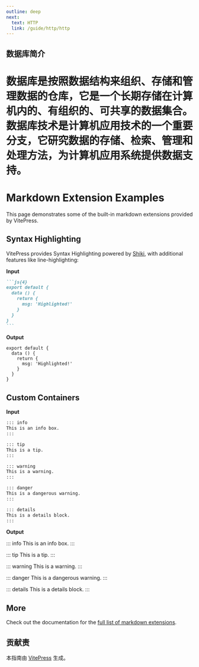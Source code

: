 ```yaml
---
outline: deep
next:
  text: HTTP
  link: /guide/http/http
---
```


## 数据库简介

# 数据库是按照数据结构来组织、存储和管理数据的仓库，它是一个长期存储在计算机内的、有组织的、可共享的数据集合。数据库技术是计算机应用技术的一个重要分支，它研究数据的存储、检索、管理和处理方法，为计算机应用系统提供数据支持。

# Markdown Extension Examples

This page demonstrates some of the built-in markdown extensions provided by VitePress.

## Syntax Highlighting

VitePress provides Syntax Highlighting powered by [Shiki](https://github.com/shikijs/shiki), with additional features like line-highlighting:

**Input**

````md
```js{4}
export default {
  data () {
    return {
      msg: 'Highlighted!'
    }
  }
}
```
````

**Output**

```js{4}
export default {
  data () {
    return {
      msg: 'Highlighted!'
    }
  }
}
```

## Custom Containers

**Input**

```md
::: info
This is an info box.
:::

::: tip
This is a tip.
:::

::: warning
This is a warning.
:::

::: danger
This is a dangerous warning.
:::

::: details
This is a details block.
:::
```

**Output**

::: info
This is an info box.
:::

::: tip
This is a tip.
:::

::: warning
This is a warning.
:::

::: danger
This is a dangerous warning.
:::

::: details
This is a details block.
:::

## More

Check out the documentation for the [full list of markdown extensions](https://vitepress.dev/guide/markdown).

## 贡献责

本指南由 [VitePress](https://github.com/vuejs/vitepress) 生成。

<script setup>
import { VPTeamMembers } from 'vitepress/theme'

const members = [{
  name:'vitePress',
  title: 'VitePress',
  avatar: 'https://vitejs.dev/logo.svg',
  link:'https://vitejs.dev'
  
}]


 </script>

 <VPTeamMembers size='small' :members="members" />
